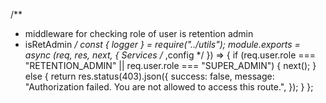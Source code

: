 /**
 * middleware for checking role of user is retention admin
 * isRetAdmin
 */
const { logger } = require("../utils");
module.exports = async (req, res, next, { Services /* ,config */ }) => {
	if (req.user.role === "RETENTION_ADMIN" || req.user.role === "SUPER_ADMIN") {
		next();
	} else {
		return res.status(403).json({
			success: false,
			message: "Authorization failed. You are not allowed to access this route.",
		});
	}
};
